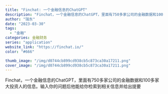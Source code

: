 ```yaml
---
title: "Finchat: 一个金融信息的ChatGPT"
description: "Finchat，一个金融信息的ChatGPT，里面有750多家公司的金融数据和100多家大投资人的信息。输入你的问题后他"
author: "瑞东"
date: "2023-03-30"
tags:
  - "金融"
categories: 金融财务
series: "application"
website_link: "https://finchat.io/"
color: "#666"

thumb_image: "/img/d0744cb899cd938cb5c873ca30a17211.png"
cover_image: "/img/d0744cb899cd938cb5c873ca30a17211.png"
---
```


Finchat，一个金融信息的ChatGPT，里面有750多家公司的金融数据和100多家大投资人的信息。输入你的问题后他能给你检索到相关信息并给出提要